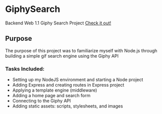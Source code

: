 # GiphySearch

Backend Web 1.1 Giphy Search Project 
[Check it out!](https://anna-giphy-search.herokuapp.com/)

## Purpose 
The purpose of this project was to familiarize myself with Node.js through building a simple gif search engine using the Giphy API 

### Tasks Included: 
* Setting up my NodeJS environment and starting a Node project 
* Adding Express and creating routes in Express project
* Applying a template engine (middleware) 
* Adding a home page and search form
* Connecting to the Giphy API
* Adding static assets: scripts, stylesheets, and images  

